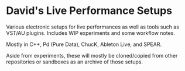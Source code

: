David's Live Performance Setups
===============================

Various electronic setups for live performances as well as tools such as VST/AU plugins. Includes WIP experiments and some workflow notes.

Mostly in C++, Pd (Pure Data), ChucK, Ableton Live, and SPEAR.

Aside from experiments, these will mostly be cloned/copied from other repositories or sandboxes as an archive of those setups.